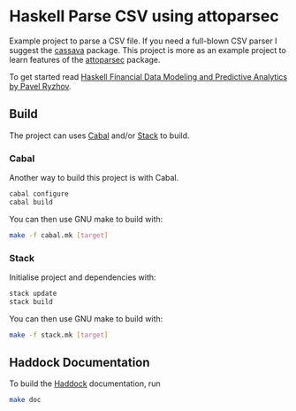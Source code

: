 # Haskell Parse CSV using attoparsec

Example project to parse a CSV file. If you need a full-blown CSV parser I
suggest the [cassava](http://hackage.haskell.org/package/cassava) package. This
project is more as an example project to learn features of the
[attoparsec](http://hackage.haskell.org/package/attoparsec) package.

To get started read [Haskell Financial Data Modeling and Predictive Analytics by
Pavel Ryzhov](https://www.packtpub.com/big-data-and-business-intelligence/haskell-financial-data-modeling-and-predictive-analytics).


## Build

The project can uses [Cabal](#cabal) and/or [Stack](#stack) to build.


### Cabal

Another way to build this project is with Cabal.
```bash
cabal configure
cabal build
```

You can then use GNU make to build with:
```bash
make -f cabal.mk [target]
```


### Stack

Initialise project and dependencies with:
```bash
stack update
stack build
```

You can then use GNU make to build with:
```bash
make -f stack.mk [target]
```


## Haddock Documentation

To build the [Haddock](http://hackage.haskell.org/package/haddock)
documentation, run

```bash
make doc
```

